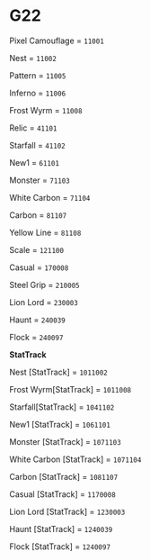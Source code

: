 # G22


Pixel Camouflage = `11001`

Nest = `11002`

Pattern = `11005`

Inferno = `11006`

Frost Wyrm = `11008`

Relic = `41101`

Starfall = `41102`

New1 = `61101`

Monster = `71103`

White Carbon = `71104`

Carbon = `81107`

Yellow Line = `81108`

Scale = `121100`

Casual = `170008`

Steel Grip = `210005`

Lion Lord = `230003`

Haunt = `240039`

Flock = `240097`

**StatTrack**


Nest [StatTrack] = `1011002`

Frost Wyrm[StatTrack] = `1011008`

Starfall[StatTrack] = `1041102`

New1 [StatTrack] = `1061101`

Monster [StatTrack] = `1071103`

White Carbon [StatTrack] = `1071104`

Carbon [StatTrack] = `1081107`

Casual [StatTrack] = `1170008`

Lion Lord [StatTrack] = `1230003`

Haunt [StatTrack] = `1240039`

Flock [StatTrack] = `1240097`
